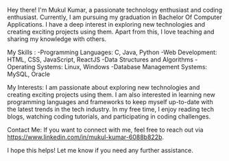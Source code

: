  
 
Hey there! I'm Mukul Kumar, a passionate technology enthusiast and coding enthusiast. Currently, I am pursuing my graduation in Bachelor Of Computer Applications. I have a deep interest in exploring new technologies and creating exciting projects using them. Apart from this, I love teaching and sharing my knowledge with others.

My Skills :
-Programming Languages: C, Java, Python
-Web Development: HTML, CSS, JavaScript, ReactJS
-Data Structures and Algorithms
-Operating Systems: Linux, Windows
-Database Management Systems: MySQL, Oracle

 
My Interests:
 I am passionate about exploring new technologies and creating exciting projects using them. I am also interested in learning new programming languages and   frameworks to keep myself up-to-date with the latest trends in the tech industry. In my free time, I enjoy reading tech blogs, watching coding tutorials,   and participating in coding challenges.

Contact Me:
 If you want to connect with me, feel free to reach out via  https://www.linkedin.com/in/mukul-kumar-6088b822b.

 I hope this helps! Let me know if you need any further assistance.
